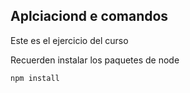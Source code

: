 ## Aplciaciond e comandos

Este es el ejercicio del curso

Recuerden instalar los paquetes de node

```
npm install
```